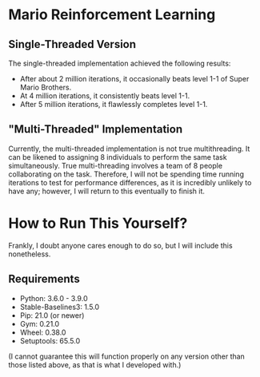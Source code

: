 # Mario Reinforcement Learning

## Single-Threaded Version

The single-threaded implementation achieved the following results:

- After about 2 million iterations, it occasionally beats level 1-1 of Super Mario Brothers.
- At 4 million iterations, it consistently beats level 1-1.
- After 5 million iterations, it flawlessly completes level 1-1.

## "Multi-Threaded" Implementation

Currently, the multi-threaded implementation is not true multithreading. It can be likened to assigning 8 individuals to perform the same task simultaneously. True multi-threading involves a team of 8 people collaborating on the task. Therefore, I will not be spending time running iterations to test for performance differences, as it is incredibly unlikely to have any; however, I will return to this eventually to finish it.

# How to Run This Yourself?

Frankly, I doubt anyone cares enough to do so, but I will include this nonetheless.

## Requirements

- Python: 3.6.0 - 3.9.0
- Stable-Baselines3: 1.5.0
- Pip: 21.0 (or newer)
- Gym: 0.21.0
- Wheel: 0.38.0
- Setuptools: 65.5.0

(I cannot guarantee this will function properly on any version other than those listed above, as that is what I developed with.)
